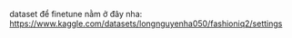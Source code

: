 dataset để finetune nằm ở đây nha: https://www.kaggle.com/datasets/longnguyenha050/fashioniq2/settings
